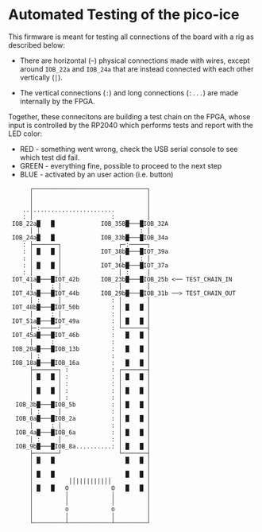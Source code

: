 # Automated Testing of the pico-ice

This firmware is meant for testing all connections of the board with a rig as described below:

- There are horizontal (`─`) physical connections made with wires, except around `IOB_22a` and `IOB_24a` that are instead connected with each other vertically (`│`).

- The vertical connections (`:`) and long connections (`:...`) are made internally by the FPGA.

Together, these connecitons are building a test chain on the FPGA, whose input is controlled by the RP2040 which performs tests and report with the LED color:

- RED - something went wrong, check the USB serial console to see which test did fail.
- GREEN - everything fine, possible to proceed to the next step
- BLUE - activated by an user action (i.e. button)

```
      ┌────────────────────────────────┐
      │                                │
      │                                │
    ..│.......................         │
    : │                      :         │
 IOB_22a█   █             IOB_35B█───█IOB_32A
      │ │                            : │
 IOB_24a█   █             IOB_33b█───█IOB_34a
    : ├───────┐                ┌─:─────┐     
    : │ █   █ │           IOT_38b█───█IOT_39a
    : │       │                │     : │     
    : │ █   █ │           IOT_36b█───█IOT_37a
    : │       │                │ :     │     
 IOT_41a█───█IOT_42b      IOB_23b█───█IOB_25b <── TEST_CHAIN_IN
      │     : │                │       │      
 IOT_43a█───█IOT_44b      IOB_29b█───█IOB_31b ──> TEST_CHAIN_OUT
      │ :     │              : │       │     
 IOT_48b█───█IOT_50b         : │ █   █ │     
      │     : │              : │       │     
 IOT_51a█───█IOT_49a         : │ █   █ │     
      ├─:─────┘              : └───────┤     
 IOT_45a█───█IOT_46b         :   █   █ │
      │     :                :         │
 IOB_20a█───█IOB_13b         :   █   █ │
      │ :                    :         │
 IOB_18a█───█IOB_16a         :   █   █ │
      ├───────┐ :            : ┌───────┤
      │ █   █ │ :            : │ █   █ │
      │       │ :            : │       │
      │ █   █ │ :            : │ █   █ │
      │       │ :            : │       │
  IOB_3b█───█IOB_5b          : │ █   █ │
      │ :     │              : │       │
  IOB_0a█───█IOB_2a          : │ █   █ │
      │     : │              : │       │
  IOB_4a█───█IOB_6a          : │ █   █ │
      │ :     │              : │       │
  IOB_9b█───█IOB_8a..........: │ █   █ │
      ├───────┘                └───────┤
      │ █   █                    █   █ │
      │                                │
      │ █   █                    █   █ │
      │          ││||||||||││          │
      │ █   █   O            O   █   █ │
      │         │            │         │
      │         │            │         │
      │         o            o         │
      │         │            │         │
      └─────────┴────────────┴─────────┘
```
